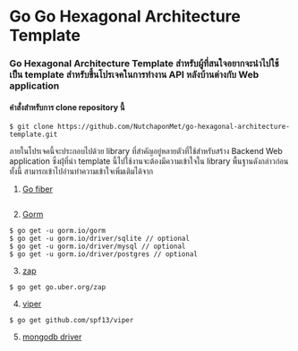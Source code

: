 # Go Go Hexagonal Architecture Template
### Go Hexagonal Architecture Template สำหรับผู้ที่สนใจอยากจะนำไปใช้เป็น template สำหรับขึ้นโปรเจคในการทำงาน API หลังบ้านต่างกับ Web application

#### คำสั่งสำหรับการ clone repository นี้
```
$ git clone https://github.com/NutchaponMet/go-hexagonal-architecture-template.git
```

ภายในโปรเจคนี้จะประกอบไปด้วย library ที่สำคัญอยู่หลายตัวที่ใช้สำหรับสร้าง Backend Web application
ซึ่งผุ้่ที่นำ template นี้ไปใช้งานจะต้องมีความเข้าใจใน library พื้นฐานดังกล่าวก่อน ทั้งนี้ สามารถเข้าไปอ่านทำความเข้าใจเพิ่มเติมได้จาก

1. [Go fiber](https://docs.gofiber.io/)
```

```
2. [Gorm](https://gorm.io/index.html)
```
$ go get -u gorm.io/gorm
$ go get -u gorm.io/driver/sqlite // optional
$ go get -u gorm.io/driver/mysql // optional
$ go get -u gorm.io/driver/postgres // optional
```
3. [zap](https://pkg.go.dev/go.uber.org/zap)
```
$ go get go.uber.org/zap
```
4. [viper](https://pkg.go.dev/github.com/spf13/viper)
```
$ go get github.com/spf13/viper
```
5. [mongodb driver]()

